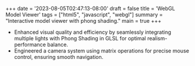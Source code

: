 +++
date = '2023-08-05T02:47:13-08:00'
draft = false
title = 'WebGL Model Viewer'
tags = ["html5", "javascript", "webgl"]
summary = "Interactive model viewer with phong shading."
main = true
+++

- Enhanced visual quality and efficiency by seamlessly integrating multiple lights with Phong Shading in GLSL for optimal realism-performance balance.
- Engineered a camera system using matrix operations for precise mouse control, ensuring smooth navigation.
